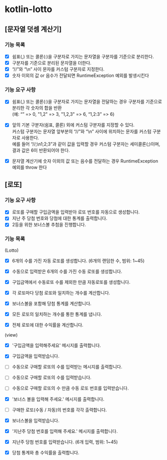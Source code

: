 # kotlin-lotto

## [문자열 덧셈 계산기]
### 기능 목록

- [x] 쉼표(,) 또는 콜론(:)을 구분자로 가지는 문자열을 구분자를 기준으로 분리한다.
- [x] 구분자를 기준으로 분리된 문자열을 더한다.
- [x] “//”와 “\n” 사이 문자를 커스텀 구분자로 지정한다.
- [x] 숫자 이외의 값 or 음수가 전달되면 RuntimeException 예외를 발생시킨다

### 기능 요구 사항

- [x] 쉼표(,) 또는 콜론(:)을 구분자로 가지는 문자열을 전달하는 경우 구분자를 기준으로 분리한 각 숫자의 합을 반환
  <br /> (예: “” => 0, "1,2" => 3, "1,2,3" => 6, “1,2:3” => 6)
- [x] 앞의 기본 구분자(쉼표, 콜론) 외에 커스텀 구분자를 지정할 수 있다. <br /> 커스텀 구분자는 문자열 앞부분의 “//”와 “\n” 사이에 위치하는 문자를 커스텀 구분자로 사용한다. <br />예를 들어 “//;\n1;2;3”과 같이 값을 입력할 경우 커스텀 구분자는 세미콜론(;)이며, 결과 값은 6이 반환되어야 한다.
- [x] 문자열 계산기에 숫자 이외의 값 또는 음수를 전달하는 경우 RuntimeException 예외를 throw 한다


## [로또]
### 기능 요구 사항
- [x] 로또를 구매할 구입금액을 입력받아 로또 번호를 자동으로 생성합니다.
- [x] 지난 주 당첨 번호와 당첨에 대한 통계를 출력합니다.
- [x] 2등을 위한 보너스볼 추첨을 진행합니다.

### 기능 목록 
(Lotto)
- [x] 6개의 수를 가진 자동 로또를 생성합니다. (6개의 랜덤한 수, 범위: 1~45)
- [x] 수동으로 입력받은 6개의 수를 가진 수동 로또를 생성합니다.
- [x] 구입금액에서 수동로또 수를 제외한 만큼 자동로또를 생성합니다.

- [x] 각 로또마다 당첨 로또와 일치하는 개수를 계산합니다.
- [x] 보너스볼을 포함해 당첨 통계를 계산합니다.
- [x] 모든 로또의 일치하는 개수를 통한 통계를 냅니다.
- [x] 전체 로또에 대한 수익률을 계산합니다.


(view)
- [x] '구입금액을 입력해주세요' 메시지를 출력합니다.
- [x] 구입금액을 입력받습니다.


- [ ] 수동으로 구매할 로또의 수를 입력받는 메시지를 출력합니다.
- [ ] 수동으로 구매할 로또의 수를 입력받습니다.
- [ ] 수동으로 구매할 로또의 수 만큼 수동 로또 번호를 입력받습니다.


- [x] '보너스 볼을 입력해 주세요.' 메시지를 출력합니다.
- [ ] 구매한 로또(수동 / 자동)의 번호를 각각 출력합니다.


- [x] 보너스볼을 입력받습니다.


- [x] '지난주 당첨 번호를 입력해 주세요.' 메시지를 출력합니다.
- [x] 지난주 당첨 번호를 입력받습니다. (6개 입력, 범위: 1~45)


- [x] 당첨 통계와 총 수익률을 출력합니다.